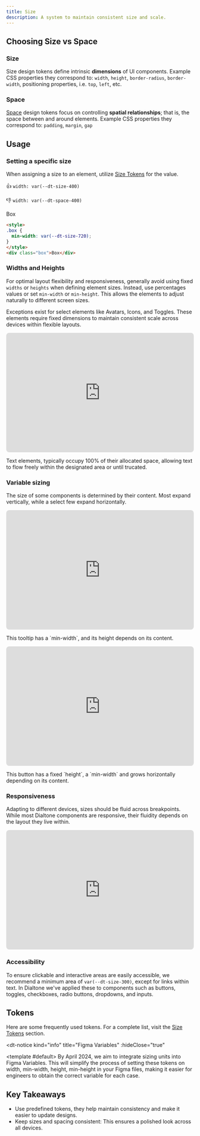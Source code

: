 ```yaml
---
title: Size
description: A system to maintain consistent size and scale.
---
```


<svg-loader name="size-img" />

## Choosing Size vs Space

### Size

Size design tokens define intrinsic **dimensions** of UI components. Example CSS properties they correspond to: `width`, `height`, `border-radius`, `border-width`, positioning properties, i.e. `top`, `left`, etc.

### Space

[Space](/design/space/) design tokens focus on controlling **spatial relationships**; that is, the space between and around elements. Example CSS properties they correspond to: `padding`, `margin`, `gap`

## Usage

### Setting a specific size

<div class="d-d-grid d-gg24 d-g-cols3 md:d-g-cols1">
<div>

When assigning a size to an element, utilize [Size Tokens](#tokens) for the value.

👍
`width: var(--dt-size-400)`

👎
`width: var(--dt-space-400)`
</div>
<div class="d-gc2">
<code-well-header>
  <div class="d-d-grid d-gg24 d-g-cols2 md:d-g-cols1 d-w100p">
    <div class="d-fl-center d-ba d-bc-purple-400 d-js-center" :style="{ width: 'fit-content', minWidth: selectedSize }">
      Box
    </div>
    <dt-select-menu label="min-width" :options="sizeValues" @change="changeBoxSize" />
  </div>
</code-well-header>

```html
<style>
.box {
  min-width: var(--dt-size-720);
}
</style>
<div class="box">Box</div>
```

</div>
</div>

### Widths and Heights

<div class="d-d-grid d-gg24 d-g-cols3 md:d-g-cols1">
<dt-stack direction="column" gap="100">
<p>

For optimal layout flexibility and responsiveness, generally avoid using fixed `widths` or `heights` when defining element sizes. Instead, use percentages values or set `min-width` or `min-height`. This allows the elements to adjust naturally to different screen sizes.

</p>
<p class="d-body--md d-fc-tertiary">
Exceptions exist for select elements like Avatars, Icons, and Toggles. These elements require fixed dimensions to maintain consistent scale across devices within flexible layouts.
</p>
</dt-stack>

<dt-stack class="d-gc2" direction="column" gap="500">
<iframe class="d-bgc-contrast" style="border: 0px solid rgba(0, 0, 0, 0.1); border-radius: 8px" width="100%" height="320" src="https://www.figma.com/embed?embed_host=share&url=https%3A%2F%2Fwww.figma.com%2Fproto%2FQe6cz41vPBozP4PhgGqFin/Docs-Protos?page-id=0%3A1&type=design&node-id=5-25635&viewport=-1055%2C122%2C0.69&t=iCwsUiY6dBufHiTQ-8&scaling=min-zoom&starting-point-node-id=5%3A25635&hotspot-hints=0&hide-ui=1"></iframe>
<div>
<p class="d-body--md d-fc-tertiary">Text elements, typically occupy 100% of their allocated space, allowing text to flow freely within the designated area or until trucated.</p>
</div>
</dt-stack>
</div>

### Variable sizing

<div class="d-d-grid d-gg24 d-g-cols3 md:d-g-cols1">
<div>

The size of some components is determined by their content. Most expand vertically, while a select few expand horizontally.

</div>
<dt-stack direction="column" gap="500">
<iframe class="d-bgc-contrast" style="border: 0px solid rgba(0, 0, 0, 0.1); border-radius: 8px" width="100%" height="320" src="https://www.figma.com/embed?embed_host=share&url=https%3A%2F%2Fwww.figma.com%2Fproto%2FQe6cz41vPBozP4PhgGqFin/Docs-Protos?page-id=0%3A1&type=design&node-id=5-25749&viewport=-1055%2C122%2C0.69&t=iCwsUiY6dBufHiTQ-8&scaling=min-zoom&starting-point-node-id=5%3A25739&hotspot-hints=0&hide-ui=1"></iframe>
<p class="d-body--md d-fc-tertiary">This tooltip has a `min-width`, and its height depends on its content.</p>
</dt-stack>
<dt-stack direction="column" gap="500">
<iframe class="d-bgc-contrast" style="border: 0px solid rgba(0, 0, 0, 0.1); border-radius: 8px" width="100%" height="320" src="https://www.figma.com/embed?embed_host=share&url=https%3A%2F%2Fwww.figma.com%2Fproto%2FQe6cz41vPBozP4PhgGqFin/Docs-Protos?page-id=0%3A1&type=design&node-id=5-25744&viewport=-1055%2C122%2C0.69&t=iCwsUiY6dBufHiTQ-8&scaling=min-zoom&starting-point-node-id=5%3A25744&hotspot-hints=0&hide-ui=1"></iframe>
<p class="d-body--md d-fc-tertiary">This button has a fixed `height`, a `min-width` and grows horizontally depending on its content.</p>
</dt-stack>
</div>

### Responsiveness

<div class="d-d-grid d-gg24 d-g-cols3 md:d-g-cols1">
<div>

Adapting to different devices, sizes should be fluid across breakpoints. While most Dialtone components are responsive, their fluidity depends on the layout they live within.

</div>
<dt-stack class="d-gc2" direction="column" gap="500">
<div>
<iframe class="d-bgc-contrast" style="border: 0px solid rgba(0, 0, 0, 0.1); border-radius: 8px" width="100%" height="320" src="https://www.figma.com/embed?embed_host=share&url=https%3A%2F%2Fwww.figma.com%2Fproto%2FQe6cz41vPBozP4PhgGqFin/Docs-Protos?page-id=0%3A1&type=design&node-id=5-25679&viewport=-722%2C-310%2C0.54&t=rVgNK5NwIXaPxkHq-8&scaling=min-zoom&starting-point-node-id=5%3A25663&hotspot-hints=0&hide-ui=1"></iframe>
</div>
</dt-stack>
</div>

### Accessibility

<div class="d-d-grid d-gg24 d-g-cols1 md:d-g-cols1">

To ensure clickable and interactive areas are easily accessible, we recommend a minimum area of `var(--dt-size-300)`, except for links within text. In Dialtone we've applied these to components such as buttons, toggles, checkboxes, radio buttons, dropdowns, and inputs.

</div>

## Tokens

Here are some frequently used tokens. For a complete list, visit the [Size Tokens](/tokens/size/) section.

<token-table category="size" :tokenList="true" :tokens="tokens" theme="light" />

<dt-notice
  kind="info"
  title="Figma Variables"
  :hideClose="true"
>
  <template #default>
    By April 2024, we aim to integrate sizing units into Figma Variables. This will simplify the process of setting these tokens on width, min-width, height, min-height in your Figma files, making it easier for engineers to obtain the correct variable for each case.
  </template>
</dt-notice>

## Key Takeaways

- Use predefined tokens, they help maintain consistency and make it easier to update designs.
- Keep sizes and spacing consistent: This ensures a polished look across all devices.

<script setup>
import { ref } from 'vue';
import tokensJson from '@dialpad/dialtone-tokens/dist/doc.json';

const sizes = ["size/300", "size/450", "size/400", "size/500", "size/550", "size/600"];
const theme = "base-light";
const tokens = Object.keys(tokensJson[theme]).reduce((acc, curr) => {
  if (sizes.includes(curr)) {
    const { name, value, description } = tokensJson[theme][curr]["css/variables"];
    acc.push({
      name,
      tokenValue: value,
      description,
      exampleValue: value,
      exampleName: name,
    });
  }
  return acc;
}, []);

  const sizeValues = [
    { value: 'var(--dt-size-720)', label: 'var(--dt-size-720)' },
    { value: 'var(--dt-size-800)', label: 'var(--dt-size-800)' },
    { value: 'var(--dt-size-825)', label: 'var(--dt-size-825)' },
  ];

  const selectedSize = ref('var(--dt-size-720)');

  const changeBoxSize = (newSize) => {
    selectedSize.value = newSize;
  };
</script>
